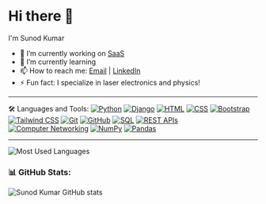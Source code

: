 # Hi there 👋

I'm Sunod Kumar

- 🔭 I’m currently working on [SaaS](https://github.com/sundmongia/saas)
- 🌱 I’m currently learning 
- 📫 How to reach me: [Email](mailto:sunodmongia2003@gmail.com) | [LinkedIn](https://www.linkedin.com/in/sunod-kumar)
- ⚡ Fun fact: I specialize in laser electronics and physics!

---

🛠️ Languages and Tools:
[![Python](https://img.shields.io/badge/-Python-333?logo=python)](https://www.python.org/)
[![Django](https://img.shields.io/badge/-Django-333?logo=django)](https://www.djangoproject.com/)
[![HTML](https://img.shields.io/badge/-HTML-333?logo=html5)](https://developer.mozilla.org/en-US/docs/Web/HTML)
[![CSS](https://img.shields.io/badge/-CSS-333?logo=css3)](https://developer.mozilla.org/en-US/docs/Web/CSS)
[![Bootstrap](https://img.shields.io/badge/-Bootstrap-333?logo=bootstrap)](https://getbootstrap.com/)
[![Tailwind CSS](https://img.shields.io/badge/-Tailwind_CSS-333?logo=tailwind-css)](https://tailwindcss.com/)
[![Git](https://img.shields.io/badge/-Git-333?logo=git)](https://git-scm.com/)
[![GitHub](https://img.shields.io/badge/-GitHub-333?logo=github)](https://github.com/)
[![SQL](https://img.shields.io/badge/-SQL-333?logo=sqlite)](https://www.sqlite.org/)
[![REST APIs](https://img.shields.io/badge/-REST_APIs-333?logo=api)](https://en.wikipedia.org/wiki/Representational_state_transfer)
[![Computer Networking](https://img.shields.io/badge/-Networking-333?logo=cisco)](https://en.wikipedia.org/wiki/Computer_network)
[![NumPy](https://img.shields.io/badge/-NumPy-333?logo=numpy)](https://numpy.org/)
[![Pandas](https://img.shields.io/badge/-Pandas-333?logo=pandas)](https://pandas.pydata.org/)


---
![Most Used Languages](https://github-readme-stats.vercel.app/api/top-langs/?username=sunodmongia&layout=default&theme=dark)


### 📊 GitHub Stats:
![Sunod Kumar GitHub stats](https://github-readme-stats.vercel.app/api?username=sunodmongia&show_icons=true&theme=radical)
